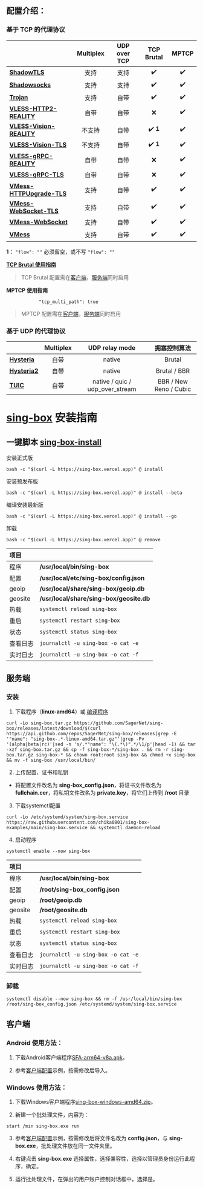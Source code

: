 ## **配置介绍：** 

### 基于 TCP 的代理协议

| | Multiplex | UDP over TCP | TCP Brutal | MPTCP |
| :--- | :---: | :---: | :---: | :---: |
| [**ShadowTLS**](ShadowTLS) | 支持 | 支持 | :heavy_check_mark: | :heavy_check_mark: |
| [**Shadowsocks**](Shadowsocks) | 支持 | 支持 | :heavy_check_mark: | :heavy_check_mark: |
| [**Trojan**](Trojan) | 支持 | 自带 | :heavy_check_mark: | :heavy_check_mark: |
| [**VLESS-HTTP2-REALITY**](VLESS-HTTP2-REALITY) | 自带 | 自带 | :x: | :heavy_check_mark: |
| [**VLESS-Vision-REALITY**](VLESS-Vision-REALITY) | 不支持 | 自带 | :heavy_check_mark: **1** | :heavy_check_mark: |
| [**VLESS-Vision-TLS**](VLESS-Vision-TLS) | 不支持 | 自带 | :heavy_check_mark: **1** | :heavy_check_mark: |
| [**VLESS-gRPC-REALITY**](VLESS-gRPC-REALITY) | 自带 | 自带 | :x: | :heavy_check_mark: |
| [**VLESS-gRPC-TLS**](VLESS-gRPC-TLS) | 自带 | 自带 | :x: | :heavy_check_mark: |
| [**VMess-HTTPUpgrade-TLS**](VMess-HTTPUpgrade-TLS) | 支持 | 自带 | :heavy_check_mark: | :heavy_check_mark: |
| [**VMess-WebSocket-TLS**](VMess-WebSocket-TLS) | 支持 | 自带 | :heavy_check_mark: | :heavy_check_mark: |
| [**VMess-WebSocket**](VMess-WebSocket) | 支持 | 自带 | :heavy_check_mark: | :heavy_check_mark: |
| [**VMess**](VMess) | 支持 | 自带 | :heavy_check_mark: | :heavy_check_mark: |

**1：** `"flow": ""` 必须留空，或不写 `"flow": ""`

[**TCP Brutal 使用指南**](TCP_Burtal#readme)

> TCP Brutal 配置需在[客户端](TCP_Burtal/config_client.json#L24-L35)，[服务端](TCP_Burtal/config_server.json#L17-L25)同时启用

**MPTCP 使用指南**

```jsonc
            "tcp_multi_path": true
```

> MPTCP 配置需在[客户端](TCP_Burtal/config_client.json#L36)，[服务端](TCP_Burtal/config_server.json#L26)同时启用

### 基于 UDP 的代理协议

| | Multiplex | UDP relay mode | 拥塞控制算法 |
| :--- | :---: | :---: | :---: |
| [**Hysteria**](Hysteria) | 自带 | native | Brutal |
| [**Hysteria2**](Hysteria2) | 自带 | native | Brutal / BBR |
| [**TUIC**](TUIC) | 自带 | native / quic / udp_over_stream | BBR / New Reno / Cubic |

# [sing-box](https://github.com/SagerNet/sing-box) 安装指南

## 一键脚本 [sing-box-install](https://github.com/chise0713/sing-box-install) 

安装正式版

```
bash -c "$(curl -L https://sing-box.vercel.app)" @ install
```

安装预发布版

```
bash -c "$(curl -L https://sing-box.vercel.app)" @ install --beta
```

编译安装最新版

```
bash -c "$(curl -L https://sing-box.vercel.app)" @ install --go
```

卸载

```
bash -c "$(curl -L https://sing-box.vercel.app)" @ remove
```

| 项目 | |
| :--- | :--- |
| 程序 | **/usr/local/bin/sing-box** |
| 配置 | **/usr/local/etc/sing-box/config.json** |
| geoip | **/usr/local/share/sing-box/geoip.db** |
| geosite | **/usr/local/share/sing-box/geosite.db** |
| 热载 | `systemctl reload sing-box` |
| 重启 | `systemctl restart sing-box` |
| 状态 | `systemctl status sing-box` |
| 查看日志 | `journalctl -u sing-box -o cat -e` |
| 实时日志 | `journalctl -u sing-box -o cat -f` |

## 服务端

### 安装

1. 下载程序（**linux-amd64**）或 [编译程序](compile_sing-box.md)

```
curl -Lo sing-box.tar.gz https://github.com/SagerNet/sing-box/releases/latest/download/$(curl https://api.github.com/repos/SagerNet/sing-box/releases|grep -E '"name": "sing-box-.*-linux-amd64.tar.gz"'|grep -Pv '(alpha|beta|rc)'|sed -n 's/.*"name": "\(.*\)".*/\1/p'|head -1) && tar -xzf sing-box.tar.gz && cp -f sing-box-*/sing-box . && rm -r sing-box.tar.gz sing-box-* && chown root:root sing-box && chmod +x sing-box && mv -f sing-box /usr/local/bin/
```

2. 上传配置、证书和私钥

- 将配置文件改名为 **sing-box_config.json**，将证书文件改名为 **fullchain.cer**，将私钥文件改名为 **private.key**，将它们上传到 **/root** 目录

3. 下载systemctl配置

```
curl -Lo /etc/systemd/system/sing-box.service https://raw.githubusercontent.com/chika0801/sing-box-examples/main/sing-box.service && systemctl daemon-reload
```

4. 启动程序

```
systemctl enable --now sing-box
```

| 项目 | |
| :--- | :--- |
| 程序 | **/usr/local/bin/sing-box** |
| 配置 | **/root/sing-box_config.json** |
| geoip | **/root/geoip.db** |
| geosite | **/root/geosite.db** |
| 热载 | `systemctl reload sing-box` |
| 重启 | `systemctl restart sing-box` |
| 状态 | `systemctl status sing-box` |
| 查看日志 | `journalctl -u sing-box -o cat -e` |
| 实时日志 | `journalctl -u sing-box -o cat -f` |

### 卸载

```
systemctl disable --now sing-box && rm -f /usr/local/bin/sing-box /root/sing-box_config.json /etc/systemd/system/sing-box.service
```

## 客户端

### Android 使用方法：

1. 下载Android客户端程序[SFA-arm64-v8a.apk](https://github.com/SagerNet/sing-box/releases)。

2. 参考[客户端配置](Tun/config_client_android.json)示例，按需修改后导入。

### Windows 使用方法：

1. 下载Windows客户端程序[sing-box-windows-amd64.zip](https://github.com/SagerNet/sing-box/releases)。

2. 新建一个批处理文件，内容为：

```
start /min sing-box.exe run
```

3. 参考[客户端配置](Tun/config_client_windows.json)示例，按需修改后将文件名改为 **config.json**，与 **sing-box.exe**，批处理文件放在同一文件夹里。

4. 右键点击 **sing-box.exe** 选择属性，选择兼容性，选择以管理员身份运行此程序，确定。

5. 运行批处理文件，在弹出的用户账户控制对话框中，选择是。
